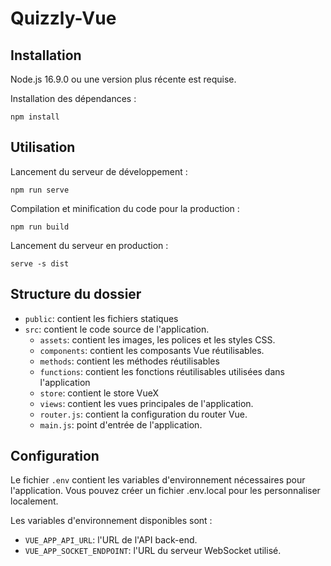 # Quizzly-Vue

## Installation
Node.js 16.9.0 ou une version plus récente est requise.

Installation des dépendances :
```shell
npm install
```

## Utilisation
Lancement du serveur de développement :
```shell
npm run serve
```

Compilation et minification du code pour la production :
```shell
npm run build
```

Lancement du serveur en production :
```shell
serve -s dist
```

## Structure du dossier
- `public`: contient les fichiers statiques
- `src`: contient le code source de l'application. 
  - `assets`: contient les images, les polices et les styles CSS.
  - `components`: contient les composants Vue réutilisables.
  - `methods`: contient les méthodes réutilisables
  - `functions`: contient les fonctions réutilisables utilisées dans l'application
  - `store`: contient le store VueX
  - `views`: contient les vues principales de l'application.
  - `router.js`: contient la configuration du router Vue.
  - `main.js`: point d'entrée de l'application.

## Configuration

Le fichier `.env` contient les variables d'environnement nécessaires pour l'application. Vous pouvez créer un fichier .env.local pour les personnaliser localement.

Les variables d'environnement disponibles sont :
- `VUE_APP_API_URL`: l'URL de l'API back-end.
- `VUE_APP_SOCKET_ENDPOINT`: l'URL du serveur WebSocket utilisé.